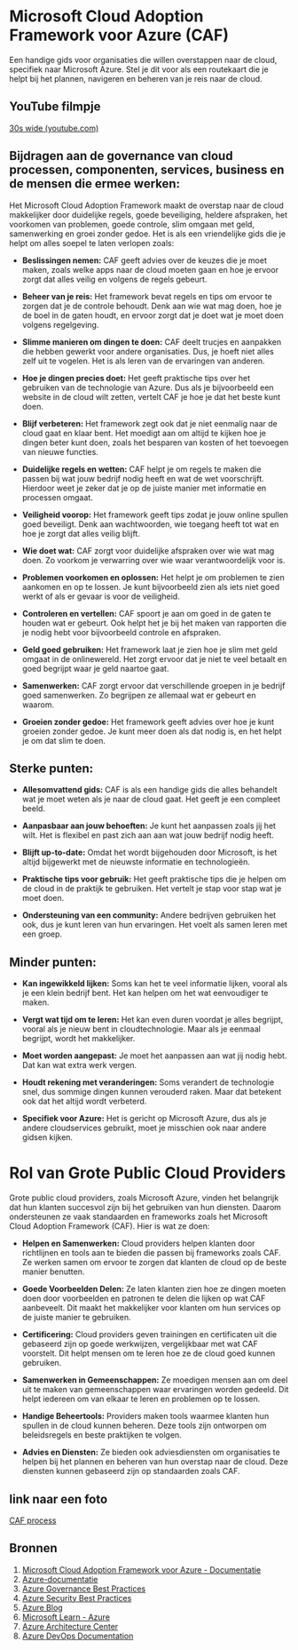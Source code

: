 # Microsoft Cloud Adoption Framework voor Azure (CAF)

Een handige gids voor organisaties die willen overstappen naar de cloud, specifiek naar Microsoft Azure. Stel je dit voor als een routekaart die je helpt bij het plannen, navigeren en beheren van je reis naar de cloud.
## YouTube filmpje
[30s wide (youtube.com)](https://www.youtube.com/)

## Bijdragen aan de governance van cloud processen, componenten, services, business en de mensen die ermee werken:

Het Microsoft Cloud Adoption Framework maakt de overstap naar de cloud makkelijker door duidelijke regels, goede beveiliging, heldere afspraken, het voorkomen van problemen, goede controle, slim omgaan met geld, samenwerking en groei zonder gedoe. Het is als een vriendelijke gids die je helpt om alles soepel te laten verlopen zoals:

- **Beslissingen nemen:**
  CAF geeft advies over de keuzes die je moet maken, zoals welke apps naar de cloud moeten gaan en hoe je ervoor zorgt dat alles veilig en volgens de regels gebeurt.

- **Beheer van je reis:**
  Het framework bevat regels en tips om ervoor te zorgen dat je de controle behoudt. Denk aan wie wat mag doen, hoe je de boel in de gaten houdt, en ervoor zorgt dat je doet wat je moet doen volgens regelgeving.

- **Slimme manieren om dingen te doen:**
  CAF deelt trucjes en aanpakken die hebben gewerkt voor andere organisaties. Dus, je hoeft niet alles zelf uit te vogelen. Het is als leren van de ervaringen van anderen.

- **Hoe je dingen precies doet:**
  Het geeft praktische tips over het gebruiken van de technologie van Azure. Dus als je bijvoorbeeld een website in de cloud wilt zetten, vertelt CAF je hoe je dat het beste kunt doen.

- **Blijf verbeteren:**
  Het framework zegt ook dat je niet eenmalig naar de cloud gaat en klaar bent. Het moedigt aan om altijd te kijken hoe je dingen beter kunt doen, zoals het besparen van kosten of het toevoegen van nieuwe functies.

- **Duidelijke regels en wetten:**
  CAF helpt je om regels te maken die passen bij wat jouw bedrijf nodig heeft en wat de wet voorschrijft. Hierdoor weet je zeker dat je op de juiste manier met informatie en processen omgaat.

- **Veiligheid voorop:**
  Het framework geeft tips zodat je jouw online spullen goed beveiligt. Denk aan wachtwoorden, wie toegang heeft tot wat en hoe je zorgt dat alles veilig blijft.

- **Wie doet wat:**
  CAF zorgt voor duidelijke afspraken over wie wat mag doen. Zo voorkom je verwarring over wie waar verantwoordelijk voor is.

- **Problemen voorkomen en oplossen:**
  Het helpt je om problemen te zien aankomen en op te lossen. Je kunt bijvoorbeeld zien als iets niet goed werkt of als er gevaar is voor de veiligheid.

- **Controleren en vertellen:**
  CAF spoort je aan om goed in de gaten te houden wat er gebeurt. Ook helpt het je bij het maken van rapporten die je nodig hebt voor bijvoorbeeld controle en afspraken.

- **Geld goed gebruiken:**
  Het framework laat je zien hoe je slim met geld omgaat in de onlinewereld. Het zorgt ervoor dat je niet te veel betaalt en goed begrijpt waar je geld naartoe gaat.

- **Samenwerken:**
  CAF zorgt ervoor dat verschillende groepen in je bedrijf goed samenwerken. Zo begrijpen ze allemaal wat er gebeurt en waarom.

- **Groeien zonder gedoe:**
  Het framework geeft advies over hoe je kunt groeien zonder gedoe. Je kunt meer doen als dat nodig is, en het helpt je om dat slim te doen.

## Sterke punten:

- **Allesomvattend gids:**
  CAF is als een handige gids die alles behandelt wat je moet weten als je naar de cloud gaat. Het geeft je een compleet beeld.

- **Aanpasbaar aan jouw behoeften:**
  Je kunt het aanpassen zoals jij het wilt. Het is flexibel en past zich aan aan wat jouw bedrijf nodig heeft.

- **Blijft up-to-date:**
  Omdat het wordt bijgehouden door Microsoft, is het altijd bijgewerkt met de nieuwste informatie en technologieën.

- **Praktische tips voor gebruik:**
  Het geeft praktische tips die je helpen om de cloud in de praktijk te gebruiken. Het vertelt je stap voor stap wat je moet doen.

- **Ondersteuning van een community:**
  Andere bedrijven gebruiken het ook, dus je kunt leren van hun ervaringen. Het voelt als samen leren met een groep.

## Minder punten:

- **Kan ingewikkeld lijken:**
  Soms kan het te veel informatie lijken, vooral als je een klein bedrijf bent. Het kan helpen om het wat eenvoudiger te maken.

- **Vergt wat tijd om te leren:**
  Het kan even duren voordat je alles begrijpt, vooral als je nieuw bent in cloudtechnologie. Maar als je eenmaal begrijpt, wordt het makkelijker.

- **Moet worden aangepast:**
  Je moet het aanpassen aan wat jij nodig hebt. Dat kan wat extra werk vergen.

- **Houdt rekening met veranderingen:**
  Soms verandert de technologie snel, dus sommige dingen kunnen verouderd raken. Maar dat betekent ook dat het altijd wordt verbeterd.

- **Specifiek voor Azure:**
  Het is gericht op Microsoft Azure, dus als je andere cloudservices gebruikt, moet je misschien ook naar andere gidsen kijken.

# Rol van Grote Public Cloud Providers

Grote public cloud providers, zoals Microsoft Azure, vinden het belangrijk dat hun klanten succesvol zijn bij het gebruiken van hun diensten. Daarom ondersteunen ze vaak standaarden en frameworks zoals het Microsoft Cloud Adoption Framework (CAF). Hier is wat ze doen:

- **Helpen en Samenwerken:**
  Cloud providers helpen klanten door richtlijnen en tools aan te bieden die passen bij frameworks zoals CAF. Ze werken samen om ervoor te zorgen dat klanten de cloud op de beste manier benutten.

- **Goede Voorbeelden Delen:**
  Ze laten klanten zien hoe ze dingen moeten doen door voorbeelden en patronen te delen die lijken op wat CAF aanbeveelt. Dit maakt het makkelijker voor klanten om hun services op de juiste manier te gebruiken.

- **Certificering:**
  Cloud providers geven trainingen en certificaten uit die gebaseerd zijn op goede werkwijzen, vergelijkbaar met wat CAF voorstelt. Dit helpt mensen om te leren hoe ze de cloud goed kunnen gebruiken.

- **Samenwerken in Gemeenschappen:**
  Ze moedigen mensen aan om deel uit te maken van gemeenschappen waar ervaringen worden gedeeld. Dit helpt iedereen om van elkaar te leren en problemen op te lossen.

- **Handige Beheertools:**
  Providers maken tools waarmee klanten hun spullen in de cloud kunnen beheren. Deze tools zijn ontworpen om beleidsregels en beste praktijken te volgen.

- **Advies en Diensten:**
  Ze bieden ook adviesdiensten om organisaties te helpen bij het plannen en beheren van hun overstap naar de cloud. Deze diensten kunnen gebaseerd zijn op standaarden zoals CAF.
## link naar een foto
[CAF process](https://images.app.goo.gl/iqh41kxZKDCc97xo8)

## Bronnen

1. [Microsoft Cloud Adoption Framework voor Azure - Documentatie](https://docs.microsoft.com/nl-nl/azure/cloud-adoption-framework/)
2. [Azure-documentatie](https://docs.microsoft.com/nl-nl/azure/)
3. [Azure Governance Best Practices](https://docs.microsoft.com/nl-nl/azure/governance/)
4. [Azure Security Best Practices](https://docs.microsoft.com/nl-nl/azure/security/fundamentals/best-practices-overview)
5. [Azure Blog](https://azure.microsoft.com/nl-nl/blog/)
6. [Microsoft Learn - Azure](https://learn.microsoft.com/nl-nl/azure/)
7. [Azure Architecture Center](https://docs.microsoft.com/nl-nl/azure/architecture/)
8. [Azure DevOps Documentation](https://docs.microsoft.com/nl-nl/azure/devops/)